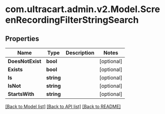
# com.ultracart.admin.v2.Model.ScreenRecordingFilterStringSearch

## Properties

Name | Type | Description | Notes
------------ | ------------- | ------------- | -------------
**DoesNotExist** | **bool** |  | [optional] 
**Exists** | **bool** |  | [optional] 
**Is** | **string** |  | [optional] 
**IsNot** | **string** |  | [optional] 
**StartsWith** | **string** |  | [optional] 

[[Back to Model list]](../README.md#documentation-for-models)
[[Back to API list]](../README.md#documentation-for-api-endpoints)
[[Back to README]](../README.md)

